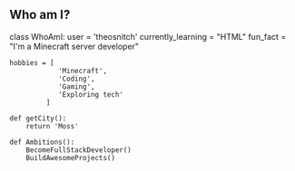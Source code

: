 ## Who am I?

class WhoAmI:
    user = 'theosnitch'
    currently_learning = "HTML"
    fun_fact = "I'm a Minecraft server developer"

    hobbies = [
                'Minecraft',
                'Coding',
                'Gaming',
                'Exploring tech'
             ]

    def getCity():
        return 'Moss'

    def Ambitions():
        BecomeFullStackDeveloper()
        BuildAwesomeProjects()

